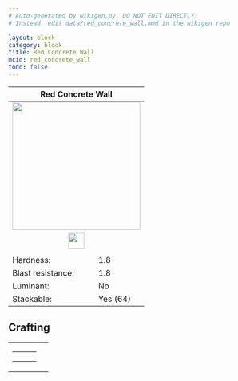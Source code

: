 ```yaml
---
# Auto-generated by wikigen.py. DO NOT EDIT DIRECTLY!
# Instead, edit data/red_concrete_wall.mmd in the wikigen repo

layout: block
category: block
title: Red Concrete Wall
mcid: red_concrete_wall
todo: false
---
```


<table class="block-info"><thead><tr>
<th colspan=2>Red Concrete Wall</th>
</tr></thead><tbody><tr>
<tr><td colspan=2 style="text-align:center"><img src="/allotment/img/textures/allotment/red_concrete_wall.png" width="256" height="256" alt="" class="preview-icon"></td></tr>
<tr><td colspan=2 style="text-align:center"><img src="/allotment/img/inventory_textures/allotment/red_concrete_wall.png" width="32" height="32" alt="" class="inventory-icon"></td></tr>
<tr><td colspan=2 style="text-align:center"><span class="tool-info tool-pickaxe tool-level-1" title="Requires a Wooden/Gold Pickaxe"></span></td></tr>
<tr><td>Hardness:</td><td>1.8</td></tr>
<tr><td>Blast resistance:</td><td>1.8</td></tr>
<tr><td>Luminant:</td><td>No</td></tr>
<tr><td>Stackable:</td><td>Yes (64)</td></tr>
</tr></tbody></table>

## Crafting

<table class="crafting-recipe crafting-shaped"><tbody><tr>
<td><table class="crafting-grid"><tbody>
<tr>
<td>
<span title="Red Concrete" class="item item-minecraft:red_concrete item-type-item" style="background-image:url(&quot;/allotment/img/inventory_textures/minecraft/red_concrete.png&quot;)"></span>
</td>
<td>
<span title="Red Concrete" class="item item-minecraft:red_concrete item-type-item" style="background-image:url(&quot;/allotment/img/inventory_textures/minecraft/red_concrete.png&quot;)"></span>
</td>
<td>
<span title="Red Concrete" class="item item-minecraft:red_concrete item-type-item" style="background-image:url(&quot;/allotment/img/inventory_textures/minecraft/red_concrete.png&quot;)"></span>
</td>
</tr>
<tr>
<td>
<span title="Red Concrete" class="item item-minecraft:red_concrete item-type-item" style="background-image:url(&quot;/allotment/img/inventory_textures/minecraft/red_concrete.png&quot;)"></span>
</td>
<td>
<span title="Red Concrete" class="item item-minecraft:red_concrete item-type-item" style="background-image:url(&quot;/allotment/img/inventory_textures/minecraft/red_concrete.png&quot;)"></span>
</td>
<td>
<span title="Red Concrete" class="item item-minecraft:red_concrete item-type-item" style="background-image:url(&quot;/allotment/img/inventory_textures/minecraft/red_concrete.png&quot;)"></span>
</td>
</tr>
<tr>
<td>
<span class="item item-empty-space"></span>
</td>
<td>
<span class="item item-empty-space"></span>
</td>
<td>
<span class="item item-empty-space"></span>
</td>
</tr>
</tbody></table></td>
<td class="result">
<div class="result-inner">
<div class="result-slot">
<span title="Red Concrete Wall" class="item item-allotment:red_concrete_wall" style="background-image:url(&quot;/allotment/img/inventory_textures/allotment/red_concrete_wall.png&quot;)"></span>
</div>
</div>
</td>
</tr></tbody></table>